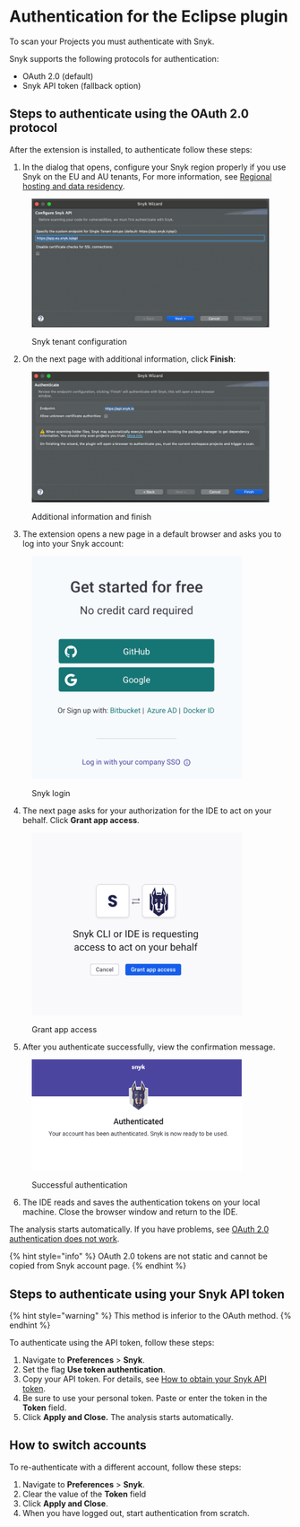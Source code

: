 # Authentication for the Eclipse plugin

To scan your Projects you must authenticate with Snyk.&#x20;

Snyk supports the following protocols for authentication:

* OAuth 2.0 (default)
* Snyk API token (fallback option)

## Steps to authenticate using the OAuth 2.0 protocol

After the extension is installed, to authenticate follow these steps:

1. In the dialog that opens, configure your Snyk region properly if you use Snyk on the EU and AU tenants, For more information, see [Regional hosting and data residency](../../../working-with-snyk/regional-hosting-and-data-residency.md#cli-and-ci-pipelines-urls).

<figure><img src="../../../.gitbook/assets/SCR-20240822-mgxw (1).png" alt="Snyk tenant configuration" width="563"><figcaption><p>Snyk tenant configuration</p></figcaption></figure>

2. On the next page with additional information, click **Finish**:

<figure><img src="../../../.gitbook/assets/SCR-20240822-mibb (1).png" alt="Additional information and finish" width="563"><figcaption><p>Additional information and finish</p></figcaption></figure>

3. The extension opens a new page in a default browser and asks you to log into your Snyk account:

<figure><img src="../../../.gitbook/assets/SCR-20240821-qogt.png" alt="Snyk login" width="375"><figcaption><p>Snyk login</p></figcaption></figure>

4. The next page asks for your authorization for the IDE to act on your behalf. Click **Grant app access**.

<figure><img src="../../../.gitbook/assets/SCR-20240821-qnpy.png" alt="Grant app access" width="375"><figcaption><p>Grant app access</p></figcaption></figure>

5. After you authenticate successfully, view the confirmation message.

<figure><img src="../../../.gitbook/assets/SCR-20240821-qrgp.png" alt="Successful authentication" width="375"><figcaption><p>Successful authentication</p></figcaption></figure>

6. The IDE reads and saves the authentication tokens on your local machine. Close the browser window and return to the IDE.

The analysis starts automatically. If you have problems, see [OAuth 2.0 authentication does not work](../troubleshooting-ides/how-to-set-environment-variables-by-operating-system-os-for-ides-and-cli-1.md).

{% hint style="info" %}
OAuth 2.0 tokens are not static and cannot be copied from Snyk account page.
{% endhint %}

## Steps to authenticate using your Snyk API token

{% hint style="warning" %}
This method is inferior to the OAuth method.
{% endhint %}

To authenticate using the API token, follow these steps:

1. Navigate to **Preferences** > **Snyk**.
2. Set the flag **Use token authentication**.
3. Copy your API token. For details, see [How to obtain your Snyk API token](../../../getting-started/how-to-obtain-and-use-your-snyk-api-token.md).
4. Be sure to use your personal token.  Paste or enter the token in the **Token** field.
5. Click **Apply and Close.** The analysis starts automatically.

## How to switch accounts

To re-authenticate with a different account, follow these steps:

1. Navigate to **Preferences** > **Snyk**.
2. Clear the value of the **Token** field
3. Click **Apply and Close**.
4. When you have logged out, start authentication from scratch.
